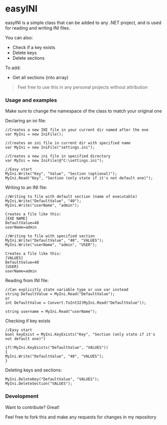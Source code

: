 # easyINI


easyINI is a simple class that can be added to any .NET project, and is used for reading and writing INI files.

You can also:
  - Check if a key exists
  - Delete keys
  - Delete sections
  
To add:
  - Get all sections (into array)


> Feel free to use this in
> any personal projects
> without attribution


### Usage and examples

Make sure to change the namespace of the class to match your original one

Declaring an ini file:

    //Creates a new INI file in your current dir named after the exe
    var MyIni = new IniFile();

    //Creates an ini file in current dir with specified name
    var MyIni = new IniFile("settings.ini");
    
    //Creates a new ini file in specified directory
    var MyIni = new IniFile(@"C:\settings.ini");
    
    //Easy start 
    MyIni.Write("Key", "Value", "Section (optional)");
    MyIni.Read("Key", "Section (only state if it's not default one)");
    
Writing to an INI file:
    
    //Writing to file with default section (name of executable)
    MyIni.Write("DefaultValue", "40");
    MyIni.Write("userName", "admin");
    
    Creates a file like this:
    [EXE NAME]
    DefaultValue=40
    userName=admin
    
    //Writing to file with specified section
    MyIni.Write("DefaultValue", "40", "VALUES");
    MyIni.Write("userName", "admin", "USER");
    
    Creates a file like this:
    [VALUES]
    DefaultValue=40
    [USER]
    userName=admin
    
Reading from INI file:
    
    //Can explicitly state variable type or use var instead
    string DefaultValue = MyIni.Read("DefaultValue");
    or
    int DefaultValue = Convert.ToInt32(MyIni.Read("DefaultValue"));
    
    string username = MyIni.Read("userName");
    
Checking if key exists
    
    //Easy start
    bool keyExist = MyIni.KeyExists("Key", "Section (only state if it's not default one)")

    if(!MyIni.KeyExists("DefaultValue", "VALUES"))
    {
    MyIni.Write("DefaultValue", "40", "VALUES");
    }

Deleting keys and sections:

    MyIni.DeleteKey("DefaultValue", "VALUES");
    MyIni.DeleteSection("VALUES");

### Development

Want to contribute? Great!

Feel free to fork this and make any requests for changes in my repository
